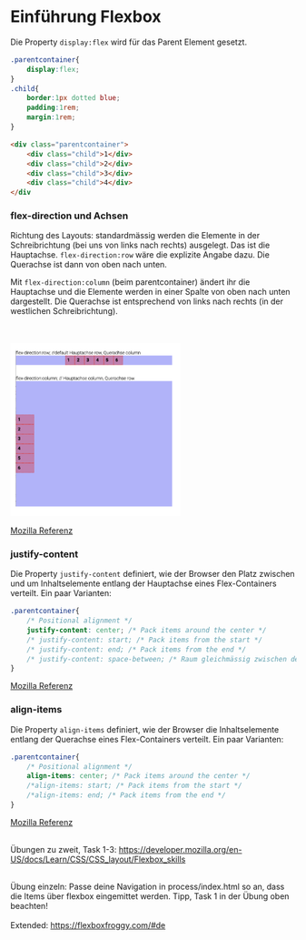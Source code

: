 

# Einführung Flexbox 
Die Property `display:flex` wird für das Parent Element gesetzt.
```css
.parentcontainer{
    display:flex; 
}
.child{
    border:1px dotted blue;
    padding:1rem;
    margin:1rem;
}
```
```html
<div class="parentcontainer">
    <div class="child">1</div>
    <div class="child">2</div>
    <div class="child">3</div>
    <div class="child">4</div>
</div
```
### flex-direction und Achsen 
Richtung des Layouts: standardmässig werden die Elemente in der Schreibrichtung (bei uns von links nach rechts) ausgelegt. Das ist die Hauptachse. `flex-direction:row` wäre die explizite Angabe dazu. Die Querachse ist dann von oben nach unten.

Mit `flex-direction:column` (beim parentcontainer) ändert ihr die Hauptachse und die Elemente werden in einer Spalte von oben nach unten dargestellt. Die Querachse ist entsprechend von links nach rechts (in der westlichen Schreibrichtung).

<br/><br/>
<img src="assets/flex-direction.png" width="300"/><br/>

<a href="https://developer.mozilla.org/en-US/docs/Web/CSS/CSS_Flexible_Box_Layout/Basic_Concepts_of_Flexbox" target="_blank">Mozilla Referenz</a>

### justify-content 
Die Property `justify-content` definiert, wie der Browser den Platz zwischen und um Inhaltselemente entlang der Hauptachse eines Flex-Containers verteilt. Ein paar Varianten:
```css
.parentcontainer{
    /* Positional alignment */
    justify-content: center; /* Pack items around the center */
    /* justify-content: start; /* Pack items from the start */
    /* justify-content: end; /* Pack items from the end */
    /* justify-content: space-between; /* Raum gleichmässig zwischen den Items verteilen. Das erste hat links keinen Raum, das letze hat rechts keinen */
}
```
<a href="https://developer.mozilla.org/en-US/docs/Web/CSS/justify-content" target="_blank">Mozilla Referenz</a>

### align-items
Die Property `align-items` definiert, wie der Browser die Inhaltselemente entlang der Querachse eines Flex-Containers verteilt. Ein paar Varianten:
```css
.parentcontainer{
    /* Positional alignment */
    align-items: center; /* Pack items around the center */
    /*align-items: start; /* Pack items from the start */
    /*align-items: end; /* Pack items from the end */
}
```
<a href="https://developer.mozilla.org/en-US/docs/Web/CSS/align-items" target="_blank">Mozilla Referenz</a>
<br/><br/>

Übungen zu zweit, Task 1-3: https://developer.mozilla.org/en-US/docs/Learn/CSS/CSS_layout/Flexbox_skills<br/><br/>

Übung einzeln: Passe deine Navigation in process/index.html so an, dass die Items über flexbox eingemittet werden. Tipp, Task 1 in der Übung oben beachten!
<br/><br/>
Extended: https://flexboxfroggy.com/#de <br/><br/>